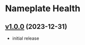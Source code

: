 # Nameplate Health

## [v1.0.0](https://github.com/rbgdevx/flat-raid-frames/releases/tag/v1.0.0) (2023-12-31)

- initial release
